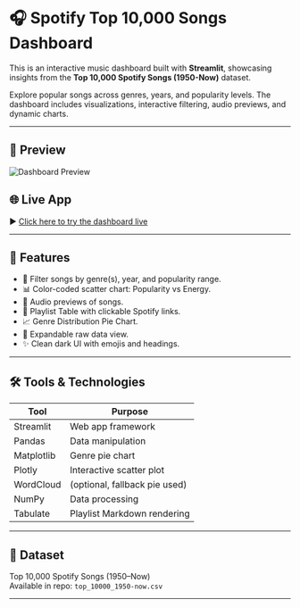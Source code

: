 # 🎧 Spotify Top 10,000 Songs Dashboard

This is an interactive music dashboard built with **Streamlit**, showcasing insights from the **Top 10,000 Spotify Songs (1950-Now)** dataset.

Explore popular songs across genres, years, and popularity levels. The dashboard includes visualizations, interactive filtering, audio previews, and dynamic charts.

---
## 📸 Preview

![Dashboard Preview](<img width="1920" height="911" alt="preview" src="https://github.com/user-attachments/assets/7147ceb6-8b23-4663-a044-9a1177644f41" />)


## 🌐 Live App

▶️ [Click here to try the dashboard live](https://spotify-dashboard-using-app-yrhz6ao3dxtjqwjbpedhsj.streamlit.app/)  

---

## 🚀 Features

- 🎯 Filter songs by genre(s), year, and popularity range.
- 📊 Color-coded scatter chart: Popularity vs Energy.
- 🎵 Audio previews of songs.
- 📑 Playlist Table with clickable Spotify links.
- 📈 Genre Distribution Pie Chart.
- 📄 Expandable raw data view.
- ✨ Clean dark UI with emojis and headings.

---

## 🛠️ Tools & Technologies

| Tool        | Purpose                         |
|-------------|---------------------------------|
| Streamlit   | Web app framework               |
| Pandas      | Data manipulation               |
| Matplotlib  | Genre pie chart                 |
| Plotly      | Interactive scatter plot        |
| WordCloud   | (optional, fallback pie used)   |
| NumPy       | Data processing                 |
| Tabulate    | Playlist Markdown rendering     |

---

## 📁 Dataset

Top 10,000 Spotify Songs (1950–Now)  
Available in repo: `top_10000_1950-now.csv`

---

